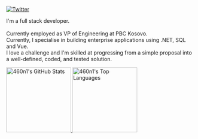 [![Twitter](https://img.shields.io/badge/-LinkedIn-006BAD?style=flat-square&logo=linkedin&logoColor=white)](https://www.linkedin.com/in/460n1/)

I'm a full stack developer.<br/><br/>Currently employed as VP of Engineering at PBC Kosovo.<br/>
Currently, I specialise in building enterprise applications using .NET, SQL and Vue.<br/>
I love a challenge and I'm skilled at progressing from a simple proposal into a well-defined, coded, and tested solution.


<a href="https://github.com/460n1">
    <img height="173em" src="https://github-readme-stats.vercel.app/api?username=460n1&show_icons=true&theme=github_dark" alt="460n1's GitHub Stats"/>
    <img height="173em" src="https://github-readme-stats.vercel.app/api/top-langs/?username=460n1&theme=github_dark&layout=compact" alt="460n1's Top Languages"/>
</a>
